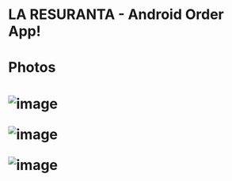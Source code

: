 # LA RESURANTA - Android Order App!

<h1>Photos<h1>
  
![image](https://user-images.githubusercontent.com/48179479/157681228-8df15ff8-6c94-467e-a423-a18c867ee064.png)



![image](https://user-images.githubusercontent.com/48179479/157681270-8c2b1c21-992b-42ce-bb15-14914db4bf8b.png)
  
  
  
![image](https://user-images.githubusercontent.com/48179479/157681596-f23a68db-710e-4f12-adec-bc79fbc6b38f.png)

